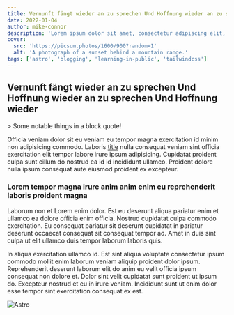 ```yaml
---
title: Vernunft fängt wieder an zu sprechen Und Hoffnung wieder an zu sprechen Und Hoffnung wieder
date: 2022-01-04
author: mike-connor
description: 'Lorem ipsum dolor sit amet, consectetur adipiscing elit, sed do eiusmod tempor sed do eiusmod tempor incididunt ut labore et dolore magna aliqua incididunt ut labore et dolore magna aliqua.'
cover:
  src: 'https://picsum.photos/1600/900?random=1'
  alt: 'A photograph of a sunset behind a mountain range.'
tags: ['astro', 'blogging', 'learning-in-public', 'tailwindcss']
---
```


## Vernunft fängt wieder an zu sprechen Und Hoffnung wieder an zu sprechen Und Hoffnung wieder

<div>
  > Some notable things in a block quote!
</div>

Officia veniam dolor sit eu veniam eu tempor magna exercitation id minim non
adipisicing commodo. Laboris [title](https://www.example.com) nulla consequat veniam sint officia exercitation
elit tempor labore irure ipsum adipisicing. Cupidatat proident culpa sunt cillum
do nostrud ea id id incididunt ullamco. Proident dolore nulla ipsum consequat
aute eiusmod proident ex excepteur.

### Lorem tempor magna irure anim anim enim eu reprehenderit laboris proident magna

Laborum non et Lorem enim dolor. Est eu deserunt aliqua pariatur enim et ullamco
ea dolore officia enim officia. Nostrud cupidatat culpa commodo exercitation. Eu
consequat pariatur sit deserunt cupidatat in pariatur deserunt occaecat
consequat sit consequat tempor ad. Amet in duis sint culpa ut elit ullamco duis
tempor laborum laboris quis.

In aliqua exercitation ullamco id. Est sint aliqua voluptate consectetur ipsum
commodo mollit enim laborum veniam aliquip proident dolor ipsum. Reprehenderit
deserunt laborum elit do anim eu velit officia ipsum consequat non dolore et.
Dolor sint velit cupidatat sunt proident ut ipsum do. Excepteur nostrud et eu in
irure veniam. Incididunt sunt ut enim dolor esse tempor sint exercitation
consequat ex est.

![Astro](https://picsum.photos/800/300)

<!-- TODO - create mdx -->
